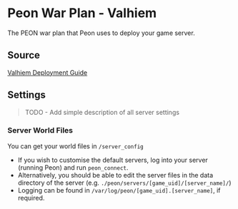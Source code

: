 # Peon War Plan - Valhiem

The PEON war plan that Peon uses to deploy your game server.

## Source

[Valhiem Deployment Guide](https://valheim.fandom.com/wiki/Valheim_Dedicated_Server)

## Settings

> TODO - Add simple description of all server settings

### Server World Files

You can get your world files in `/server_config`

- If you wish to customise the default servers, log into your server (running Peon) and run ``peon_connect``.
- Alternatively, you should be able to edit the server files in the data directory of the server (e.g. ``./peon/servers/[game_uid]/[server_name]/``)
- Logging can be found in ``/var/log/peon/[game_uid].[server_name]``, if required.
